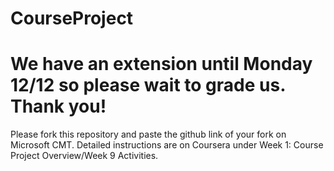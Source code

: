 # CourseProject

# We have an extension until Monday 12/12 so please wait to grade us. Thank you!




Please fork this repository and paste the github link of your fork on Microsoft CMT. Detailed instructions are on Coursera under Week 1: Course Project Overview/Week 9 Activities.
